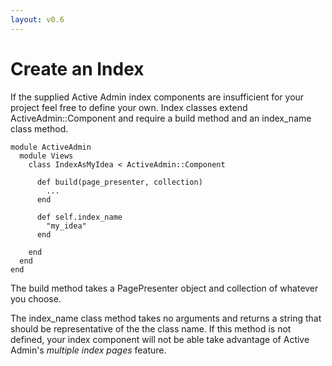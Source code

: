 ```yaml
---
layout: v0.6
---
```

# Create an Index

If the supplied Active Admin index components are insufficient for your project
feel free to define your own. Index classes extend ActiveAdmin::Component and
require a build method and an index_name class method.

    module ActiveAdmin
      module Views
      	class IndexAsMyIdea < ActiveAdmin::Component

          def build(page_presenter, collection)
            ...
          end

          def self.index_name
            "my_idea"
          end

        end
      end
    end

The build method takes a PagePresenter object and collection of whatever you
choose.

The index_name class method takes no arguments and returns a string that should
be representative of the the class name. If this method is not defined, your
index component will not be able take advantage of Active Admin's
*multiple index pages* feature.
